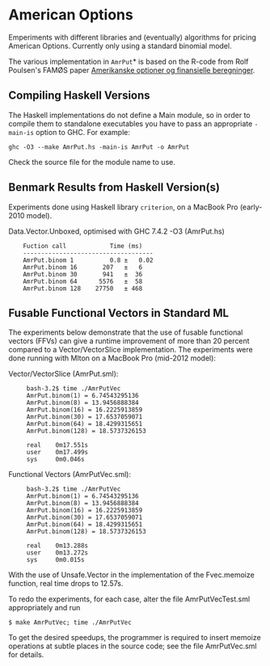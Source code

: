 American Options
================

Emperiments with different libraries and (eventually) algorithms for
pricing American Options.  Currently only using a standard binomial
model.

The various implementation in `AmrPut`* is based on the R-code from
Rolf Poulsen's FAMØS paper
[Amerikanske optioner og finansielle beregninger](http://www.math.ku.dk/~rolf/FAMOES/Famoes_Follow-up.pdf).


Compiling Haskell Versions
--------------------------

The Haskell implementations do not define a Main module, so in order
to compile them to standalone executables you have to pass an
appropriate `-main-is` option to GHC.  For example:

    ghc -O3 --make AmrPut.hs -main-is AmrPut -o AmrPut

Check the source file for the module name to use.


Benmark Results from Haskell Version(s)
---------------------------------------

Experiments done using Haskell library `criterion`, on a MacBook Pro
(early-2010 model).

   Data.Vector.Unboxed, optimised with GHC 7.4.2 -O3 (AmrPut.hs)
   
        Fuction call            Time (ms)
        ------------------------------------
        AmrPut.binom 1          0.8 ±   0.02
        AmrPut.binom 16       207   ±   6
        AmrPut.binom 30       941   ±  36
        AmrPut.binom 64      5576   ±  58 
        AmrPut.binom 128    27750   ± 468 



Fusable Functional Vectors in Standard ML
-----------------------------------------

The experiments below demonstrate that the use of fusable functional
vectors (FFVs) can give a runtime improvement of more than 20 percent
compared to a Vector/VectorSlice implementation. The experiments were
done running with Mlton on a MacBook Pro (mid-2012 model):

   Vector/VectorSlice (AmrPut.sml):

	     bash-3.2$ time ./AmrPutVec 
	     AmrPut.binom(1) = 6.74543295136
	     AmrPut.binom(8) = 13.9456888384
	     AmrPut.binom(16) = 16.2225913859
	     AmrPut.binom(30) = 17.6537059071
	     AmrPut.binom(64) = 18.4299315651
	     AmrPut.binom(128) = 18.5737326153

	     real    0m17.551s
	     user    0m17.499s
	     sys     0m0.046s

   Functional Vectors (AmrPutVec.sml):

	     bash-3.2$ time ./AmrPutVec 
	     AmrPut.binom(1) = 6.74543295136
	     AmrPut.binom(8) = 13.9456888384
	     AmrPut.binom(16) = 16.2225913859
	     AmrPut.binom(30) = 17.6537059071
	     AmrPut.binom(64) = 18.4299315651
	     AmrPut.binom(128) = 18.5737326153

	     real    0m13.288s
	     user    0m13.272s
	     sys     0m0.015s

With the use of Unsafe.Vector in the implementation of the
Fvec.memoize function, real time drops to 12.57s.

To redo the experiments, for each case, alter the file
AmrPutVecTest.sml appropriately and run 

    $ make AmrPutVec; time ./AmrPutVec

To get the desired speedups, the programmer is required to insert
memoize operations at subtle places in the source code; see the file
AmrPutVec.sml for details.
